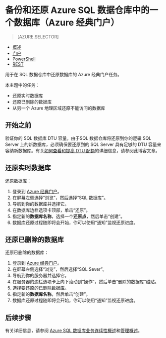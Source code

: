 <!-- Remove region backup -->
<properties
   pageTitle="在 Azure SQL 数据仓库中还原数据库（Azure 经典门户）| Azure"
   description="Azure 经典门户任务，用于还原 Azure SQL 数据仓库中实时的、已删除的或无法访问的数据库。"
   services="sql-data-warehouse"
   documentationCenter="NA"
   authors="elfisher"
   manager="barbkess"
   editor=""/>

<tags
   ms.service="sql-data-warehouse"
   ms.date="05/05/2016"
   wacn.date="06/13/2016"/>

# 备份和还原 Azure SQL 数据仓库中的一个数据库（Azure 经典门户）

> [AZURE.SELECTOR]
- [概述](/documentation/articles/sql-data-warehouse-overview-manage-database-restore)
- [门户](/documentation/articles/sql-data-warehouse-manage-database-restore-portal)
- [PowerShell](/documentation/articles/sql-data-warehouse-manage-database-restore-powershell)
- [REST](/documentation/articles/sql-data-warehouse-manage-database-restore-rest-api)

用于在 SQL 数据仓库中还原数据库的 Azure 经典门户任务。

本主题中的任务：

- 还原实时数据库
- 还原已删除的数据库
- 从另一个 Azure 地理区域还原不能访问的数据库


## 开始之前

验证你的 SQL 数据库 DTU 容量。由于SQL 数据仓库将还原到你的逻辑 SQL Server 上的新数据库，必须确保要还原到的 SQL Server 具有足够的 DTU 容量来容纳新数据库。有关[如何查看和提高 DTU 配额][]的详细信息，请参阅此博客文章。


## 还原实时数据库

还原数据库：

1. 登录到 [Azure 经典门户][]。
2. 在屏幕左侧选择“浏览”，然后选择“SQL 数据库”。
3. 导航到你的数据库并选择它。
4. 在数据库边栏选项卡顶部，单击“还原”。
5. 指定新的**数据库名称**，选择一个**还原点**，然后单击“创建”。
6. 数据库还原过程随即将会开始，你可以使用“通知”监视还原进度。


## 还原已删除的数据库

还原已删除的数据库：

1. 登录到 [Azure 经典门户][]。
2. 在屏幕左侧选择“浏览”，然后选择“SQL Sever”。
3. 导航到你的服务器并选择它。
4. 在服务器的边栏选项卡上向下滚动到“操作”，然后单击“删除的数据库”磁贴。
5. 选择要还原的已删除数据库。
5. 指定新的**数据库名称**，然后单击“创建”。
6. 数据库还原过程随即将会开始，你可以使用“通知”监视还原进度。


## 后续步骤
有关详细信息，请参阅 [Azure SQL 数据库业务连续性概述][]和[管理概述][]。

<!--Image references-->

<!--Article references-->
[Azure SQL 数据库业务连续性概述]: /documentation/articles/sql-database-business-continuity
[Finalize a recovered database]: /documentation/articles/sql-database-recovered-finalize
[How to install and configure Azure PowerShell]: /documentation/articles/powershell-install-configure
[管理概述]: /documentation/articles/sql-data-warehouse-overview-manage

<!--MSDN references-->

<!--Blog references-->
[如何查看和提高 DTU 配额]: https://azure.microsoft.com/blog/azure-limits-quotas-increase-requests/

<!--Other Web references-->
[Azure 经典门户]: https://manage.windowsazure.cn/


<!---HONumber=Mooncake_0606_2016-->